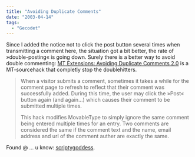 ```yaml
---
title: "Avoiding Duplicate Comments"
date: "2003-04-14"
tags:
  - "Gecodet"
---
```


Since I added the notice not to click the post button several times when transmitting a comment here, the situation got a bit better, the rate of »double-posting« is going down. Surely there is a better way to avoid double commenting: [MT Extensions: Avoiding Duplicate Comments 2.0](http://www.nonplus.net/software/mt/AvoidingDuplicateComments.htm "MT Extensions: Avoiding Duplicate Comments 2.0") is a MT\-sourcehack that completly stop the doublehitters.

> When a visitor submits a comment, sometimes it takes a while for the comment page to refresh to reflect that their comment was successfully added. During this time, the user may click the »Post« button again (and again…) which causes their comment to be submitted multiple times.
>
> This hack modifies MovableType to simply ignore the same comment being entered multiple times for an entry. Two comments are considered the same if the comment text and the name, email address and url of the comment auther are exactly the same.

Found @ … u know: [scriptygoddess](http://www.scriptygoddess.com/archives/003726.php).
